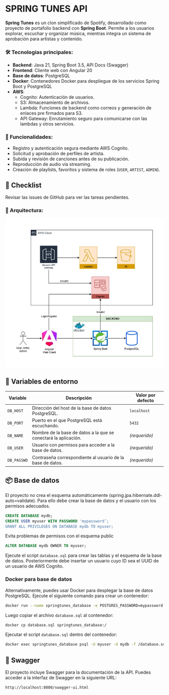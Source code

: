 # SPRING TUNES API

**Spring Tunes** es un clon simplificado de Spotify, desarrollado como proyecto de portafolio backend con **Spring Boot**. Permite a los usuarios explorar, escuchar y organizar música, mientras integra un sistema de aprobación para artistas y contenido.

### 🛠 Tecnologías principales:

- **Backend**: Java 21, Spring Boot 3.5, API Docs (Swagger)
- **Frontend**: Cliente web con Angular 20
- **Base de datos**: PostgreSQL
- **Docker**: Contenedores Docker para despliegue de los servicios Spring Boot y PostgreSQL
- **AWS**: 
  - Cognito: Autenticación de usuarios.
  - S3: Almacenamiento de archivos.
  - Lambda: Funciones de backend como correos y generación de enlaces pre firmados para S3.
  - API Gateway: Enrutamiento seguro para comunicarse con las lambdas y otros servicios.

### 🔑 Funcionalidades:

- Registro y autenticación segura mediante AWS Cognito.
- Solicitud y aprobación de perfiles de artista.
- Subida y revisión de canciones antes de su publicación.
- Reproducción de audio vía streaming.
- Creación de playlists, favoritos y sistema de roles (`USER`, `ARTIST`, `ADMIN`).

## 📝 Checklist
Revisar las issues de GitHub para ver las tareas pendientes.

### 🚧 Arquitectura:

![spring tunes.jpg](spring_tunes.jpg)

## 📝 Variables de entorno
| Variable        | Descripción                                                               | Valor por defecto |
| --------------- | ------------------------------------------------------------------------- | ---------------- |
| `DB_HOST`       | Dirección del host de la base de datos PostgreSQL.                        | `localhost`      |
| `DB_PORT`       | Puerto en el que PostgreSQL está escuchando.                              | `5432`           |
| `DB_NAME`       | Nombre de la base de datos a la que se conectará la aplicación.           | *(requerido)*    |
| `DB_USER`       | Usuario con permisos para acceder a la base de datos.                     | *(requerido)*    |
| `DB_PASSWD`     | Contraseña correspondiente al usuario de la base de datos.                | *(requerido)*    |

## 📦 Base de datos
El proyecto no crea el esquema automáticamente (spring.jpa.hibernate.ddl-auto=validate). Para ello debe crear la base de datos y el usuario con los permisos adecuados.

```sql
CREATE DATABASE mydb;
CREATE USER myuser WITH PASSWORD 'mypassword’;
GRANT ALL PRIVILEGES ON DATABASE mydb TO myuser;
```

Evita problemas de permisos con el esquema public

```sql
ALTER DATABASE mydb OWNER TO myuser;
```

Ejecute el script `database.sql` para crear las tablas y el esquema de la base de datos.  Posteriormente debe insertar un usuario cuyo ID sea el UUID de un usuario de AWS Cognito.

### Docker para base de datos
Alternativamente, puedes usar Docker para desplegar la base de datos PostgreSQL. Ejecute el siguiente comando para crear un contenedor:

```bash
docker run --name springtunes_database -e POSTGRES_PASSWORD=mypassword -e POSTGRES_USER=myuser -e POSTGRES_DB=mydb -p 5432:5432 -d postgres:16-alpine
```

Luego copiar el archivo `database.sql` al contenedor:

```bash
docker cp database.sql springtunes_database:/
```

Ejecutar el script `database.sql` dentro del contenedor:

```bash
docker exec springtunes_database psql -U myuser -d mydb -f /database.sql
``` 

## 📄 Swagger
El proyecto incluye Swagger para la documentación de la API. Puedes acceder a la interfaz de Swagger en la siguiente URL:

```
http://localhost:8080/swagger-ui.html
```